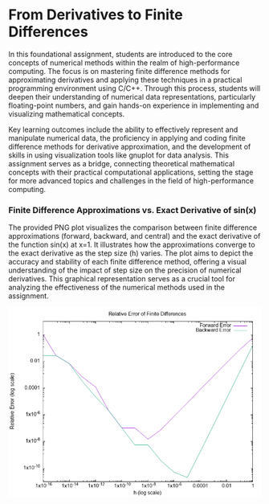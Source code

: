 # From Derivatives to Finite Differences

In this foundational assignment, students are introduced to the core concepts of numerical methods within the realm of high-performance computing. The focus is on mastering finite difference methods for approximating derivatives and applying these techniques in a practical programming environment using C/C++. Through this process, students will deepen their understanding of numerical data representations, particularly floating-point numbers, and gain hands-on experience in implementing and visualizing mathematical concepts.

Key learning outcomes include the ability to effectively represent and manipulate numerical data, the proficiency in applying and coding finite difference methods for derivative approximation, and the development of skills in using visualization tools like gnuplot for data analysis. This assignment serves as a bridge, connecting theoretical mathematical concepts with their practical computational applications, setting the stage for more advanced topics and challenges in the field of high-performance computing.

### Finite Difference Approximations vs. Exact Derivative of sin(x)

The provided PNG plot visualizes the comparison between finite difference approximations (forward, backward, and central) and the exact derivative of the function sin(x) at x=1. It illustrates how the approximations converge to the exact derivative as the step size (h) varies. The plot aims to depict the accuracy and stability of each finite difference method, offering a visual understanding of the impact of step size on the precision of numerical derivatives. This graphical representation serves as a crucial tool for analyzing the effectiveness of the numerical methods used in the assignment.

![alt text](https://github.com/Leon-Long-Portfolio/Parallel-Programming-EC526/blob/main/Foundation/Doc/error_plot.png)
